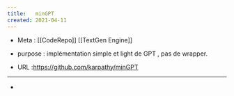 ```yaml
---
title:   minGPT
created: 2021-04-11
---
```

- Meta :  [[CodeRepo]] [[TextGen Engine]]
- purpose :  implémentation simple et light de GPT , pas de wrapper.

- URL :https://github.com/karpathy/minGPT
- ------------------------------------------------ 
- 